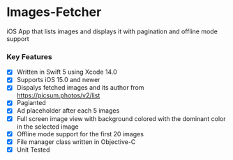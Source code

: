 # Images-Fetcher
iOS App that lists images and displays it with pagination and offline mode support

### Key Features
- [x] Written in Swift 5 using Xcode 14.0
- [x] Supports iOS 15.0 and newer
- [x] Dispalys fetched images and its author from https://picsum.photos/v2/list
- [x] Pagianted
- [x] Ad placeholder after each 5 images
- [x] Full screen image view with background colored with the dominant color in the selected image
- [x] Offline mode support for the first 20 images
- [x] File manager class written in Objective-C
- [x] Unit Tested
